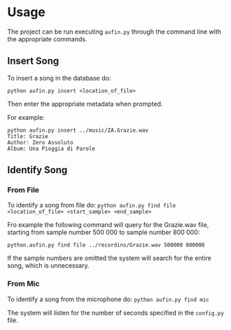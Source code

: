 # Usage

The project can be run executing ```aufin.py``` through the command line with the appropriate commands. 

## Insert Song
To insert a song in the database do:

```python aufin.py insert <location_of_file>```

Then enter the appropriate metadata when prompted. 

For example:

```
python aufin.py insert ../music/ZA.Grazie.wav
Title: Grazie
Author: Zero Assoluto
Album: Una Pioggia di Parole
```

## Identify Song
### From File
To identify a song from file do:
```python aufin.py find file <location_of_file> <start_sample> <end_sample>```

Fro example the following command will query for the Grazie.wav file, starting from sample number 500 000 to sample number 800 000:

```python.aufin.py find file ../recordins/Grazie.wav 500000 800000```

If the sample numbers are omitted the system will search for the entire song, which is unnecessary. 

### From Mic
To identify a song from the microphone do:
```python aufin.py find mic```

The system will listen for the number of seconds specified in the ```config.py``` file. 
